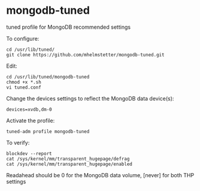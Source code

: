 # mongodb-tuned

tuned profile for MongoDB recommended settings

To configure:

```
cd /usr/lib/tuned/
git clone https://github.com/mhelmstetter/mongodb-tuned.git
```

Edit:
```
cd /usr/lib/tuned/mongodb-tuned
chmod +x *.sh
vi tuned.conf
```
Change the devices settings to reflect the MongoDB data device(s):

```
devices=xvdb,dm-0
```

Activate the profile:
```
tuned-adm profile mongodb-tuned
```

To verify:
```
blockdev --report
cat /sys/kernel/mm/transparent_hugepage/defrag
cat /sys/kernel/mm/transparent_hugepage/enabled
```
Readahead should be 0 for the MongoDB data volume, [never] for both THP settings
